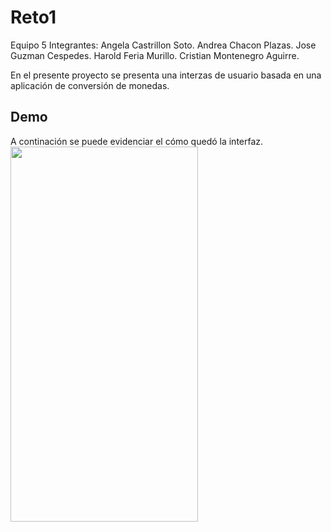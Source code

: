 # Reto1

Equipo 5
Integrantes:
Angela Castrillon Soto.
Andrea Chacon Plazas.
Jose Guzman Cespedes.
Harold Feria Murillo.
Cristian Montenegro Aguirre.

En el presente proyecto se presenta una interzas de usuario basada en una aplicación de conversión de monedas. 

## Demo

A continación se puede evidenciar el cómo quedó la interfaz.
<img src="(../../../../Downloads/WhatsApp%20Video%202022-11-08%20at%209.28.43%20PM.mp4)" width="300" height="600" />


